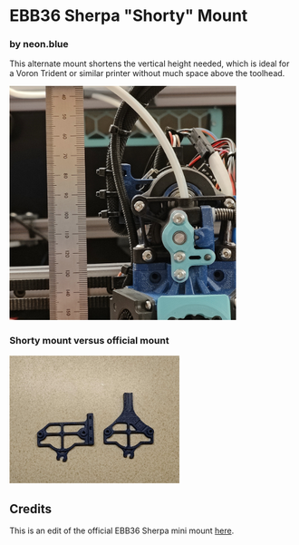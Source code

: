 # EBB36 Sherpa "Shorty" Mount
### by neon.blue

This alternate mount shortens the vertical height needed, which is ideal for a Voron Trident or similar printer without much space above the toolhead.

<img src="Images/height.jpg" width="400">

### Shorty mount versus official mount

<img src="Images/comparison.jpg" width="300">

## Credits

This is an edit of the official EBB36 Sherpa mini mount [here](https://github.com/Armchair-Engineering/Xol-Toolhead/blob/main/STL/EBB%20Mounts/EBB36%20Mount%20-%20Sherpa-Mini.stl).